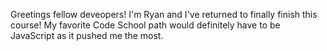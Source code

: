 Greetings fellow deveopers! I'm Ryan and I've returned to finally finish this course!
My favorite Code School path would definitely have to be JavaScript as it pushed me the most.
